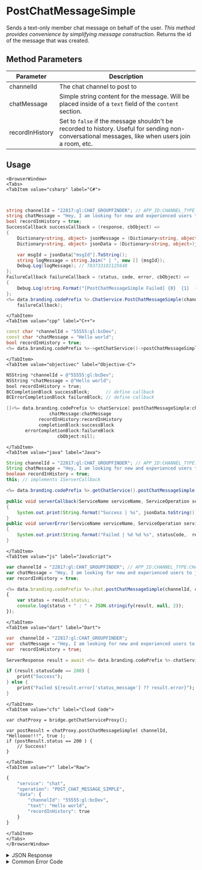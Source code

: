 # PostChatMessageSimple

Sends a text-only member chat message on behalf of the user. _This method provides convenience by simplifying message construction._ Returns the id of the message that was created.

<PartialServop service_name="chat" operation_name="POST_CHAT_MESSAGE_SIMPLE" />

## Method Parameters

| Parameter       | Description                                                                                                                                       |
| --------------- | ------------------------------------------------------------------------------------------------------------------------------------------------- |
| channelId       | The chat channel to post to                                                                                                                       |
| chatMessage     | Simple string content for the message. Will be placed inside of a `text` field of the `content` section.                                          |
| recordInHistory | Set to `false` if the message shouldn't be recorded to history. Useful for sending non-conversational messages, like when users join a room, etc. |

## Usage

```mdx-code-block
<BrowserWindow>
<Tabs>
<TabItem value="csharp" label="C#">
```

```csharp


string channelId = "22817:gl:CHAT_GROUPFINDER"; // APP_ID:CHANNEL_TYPE:CHANNEL_ID
string chatMessage = "Hey, I am looking for new and experienced users to join our group.";
bool recordInHistory = true;
SuccessCallback successCallback = (response, cbObject) =>
{
	Dictionary<string, object> jsonMessage = (Dictionary<string, object>)JsonFx.Json.JsonReader.Deserialize(response);
	Dictionary<string, object> jsonData = (Dictionary<string, object>)jsonMessage["data"];

	var msgId = jsonData["msgId"].ToString();
	string logMessage = string.Join(" | ", new [] {msgId});
	Debug.Log(logMessage); // 783733181125648
};
FailureCallback failureCallback = (status, code, error, cbObject) =>
{
	Debug.Log(string.Format("[PostChatMessageSimple Failed] {0}  {1}  {2}", status, code, error));
};
<%= data.branding.codePrefix %>.ChatService.PostChatMessageSimple(channelId, chatMessage, true, successCallback,
	failureCallback);
```

```mdx-code-block
</TabItem>
<TabItem value="cpp" label="C++">
```

```cpp
const char *channelId = "55555:gl:bcDev";
const char *chatMessage = "Hello world";
bool recordInHistory = true;
<%= data.branding.codePrefix %>->getChatService()->postChatMessageSimple(channelId, chatMessage, recordInHistory, this);
```

```mdx-code-block
</TabItem>
<TabItem value="objectivec" label="Objective-C">
```

```objectivec
NSString *channelId = @"55555:gl:bcDev";
NSString *chatMessage = @"Hello world";
bool recordInHistory = true;
BCCompletionBlock successBlock;      // define callback
BCErrorCompletionBlock failureBlock; // define callback

[[<%= data.branding.codePrefix %> chatService] postChatMessageSimple:channelId
                chatMessage:chatMessage
            recordInHistory:recordInHistory
            completionBlock:successBlock
       errorCompletionBlock:failureBlock
                   cbObject:nil];
```

```mdx-code-block
</TabItem>
<TabItem value="java" label="Java">
```

```java
String channelId = "22817:gl:CHAT_GROUPFINDER"; // APP_ID:CHANNEL_TYPE:CHANNEL_ID
String chatMessage = "Hey, I am looking for new and experienced users to join our group.";
boolean recordInHistory = true;
this; // implements IServerCallback

<%= data.branding.codePrefix %>.getChatService().postChatMessageSimple(channelId, chatMessage, recordInHistory, this);

public void serverCallback(ServiceName serviceName, ServiceOperation serviceOperation, JSONObject jsonData)
{
    System.out.print(String.format("Success | %s", jsonData.toString()));
}
public void serverError(ServiceName serviceName, ServiceOperation serviceOperation, int statusCode, int reasonCode, String jsonError)
{
    System.out.print(String.format("Failed | %d %d %s", statusCode,  reasonCode, jsonError.toString()));
}
```

```mdx-code-block
</TabItem>
<TabItem value="js" label="JavaScript">
```

```javascript
var channelId = "22817:gl:CHAT_GROUPFINDER"; // APP_ID:CHANNEL_TYPE:CHANNEL_ID
var chatMessage = "Hey, I am looking for new and experienced users to join our group.";
var recordInHistory = true;

<%= data.branding.codePrefix %>.chat.postChatMessageSimple(channelId, chatMessage, recordInHistory, result =>
{
	var status = result.status;
	console.log(status + " : " + JSON.stringify(result, null, 2));
});
```

```mdx-code-block
</TabItem>
<TabItem value="dart" label="Dart">
```

```dart
var  channelId = "22817:gl:CHAT_GROUPFINDER";
var  chatMessage = "Hey, I am looking for new and experienced users to join our group.";
var  recordInHistory = true;

ServerResponse result = await <%= data.branding.codePrefix %>.chatService.postChatMessageSimple(channelId:channelId, chatMessage:chatMessage, recordInHistory:recordInHistory);

if (result.statusCode == 200) {
    print("Success");
} else {
    print("Failed ${result.error['status_message'] ?? result.error}");
}
```

```mdx-code-block
</TabItem>
<TabItem value="cfs" label="Cloud Code">
```

```cfscript
var chatProxy = bridge.getChatServiceProxy();

var postResult = chatProxy.postChatMessageSimple( channelId, "Helloooo!!!", true );
if (postResult.status == 200 ) {
    // Success!
}
```

```mdx-code-block
</TabItem>
<TabItem value="r" label="Raw">
```

```r
{
	"service": "chat",
	"operation": "POST_CHAT_MESSAGE_SIMPLE",
	"data": {
		"channelId": "55555:gl:bcDev",
		"text": "Hello world",
		"recordInHistory": true
	}
}
```

```mdx-code-block
</TabItem>
</Tabs>
</BrowserWindow>
```

<details>
<summary>JSON Response</summary>

```json
{
    "status": 200,
    "data": {
        "msgId": "783822917533185"
    }
}
```

</details>

<details>
<summary>Common Error Code</summary>

### Status Codes

| Code  | Name                      | Description                          |
| ----- | ------------------------- | ------------------------------------ |
| 40601 | RTT_NOT_ENABLED           | RTT must be enabled for this feature |
| 40603 | CHAT_UNRECOGNIZED_CHANNEL | The specified channel is invalid     |

</details>
